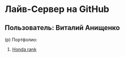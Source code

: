 # Лайв-Сервер на GitHub

## Пользователь: Виталий Анищенко

(p) Портфолио:

1. [Honda rank](https://vitaliyanischenko.github.io/p/honda-rank)
